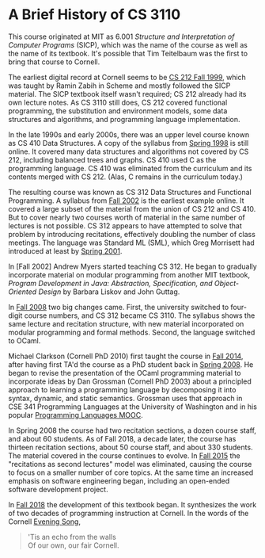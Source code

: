 # A Brief History of CS 3110

This course originated at MIT as 6.001 *Structure and Interpretation of
Computer Programs* (SICP), which was the name of the course as well as
the name of its textbook.  It's possible that Tim Teitelbaum was the
first to bring that course to Cornell.  

The earliest digital record at Cornell seems to be [CS 212 Fall
1999][cs212-1999fa], which was taught by Ramin Zabih in Scheme and
mostly followed the SICP material.  The SICP textbook itself wasn't
required; CS 212 already had its own lecture notes.  As CS 3110 still
does, CS 212 covered functional programming, the substitution and
environment models, some data structures and algorithms, and programming
language implementation.

In the late 1990s and early 2000s, there was an upper level course known
as CS 410 Data Structures.  A copy of the syllabus from [Spring
1998][cs410-1998sp] is still online.  It covered many data structures
and algorithms not covered by CS 212, including balanced trees and
graphs.  CS 410 used C as the programming language. CS 410 was
eliminated from the curriculum and its contents merged with CS 212. 
(Alas, C remains in the curriculum today.)

The resulting course was known as CS 312 Data Structures and Functional
Programming.  A syllabus from [Fall 2002][cs312-2002fa] is the earliest
example online.  It covered a large subset of the material from the
union of CS 212 and CS 410.  But to cover nearly two courses worth of
material in the same number of lectures is not possible.  CS 312 appears
to have attempted to solve that problem by introducing recitations,
effectively doubling the number of class meetings.  The language was
Standard ML (SML), which Greg Morrisett had introduced
at least by [Spring 2001][cs312-2001sp].

In [Fall 2002] Andrew Myers started teaching CS 312.  He began to
gradually incorporate material on modular programming from another MIT
textbook, *Program Development in Java: Abstraction, Specification, and
Object-Oriented Design* by Barbara Liskov and John Guttag.

In [Fall 2008][cs3110-2008fa] two big changes came.  First, the
university switched to four-digit course numbers, and CS 312 became 
CS 3110.  The syllabus shows the same lecture and recitation structure,
with new material incorporated on modular programming and formal
methods. Second, the language switched to OCaml.  

Michael Clarkson (Cornell PhD 2010) first taught the course in [Fall
2014][cs3110-2014fa], after having first TA'd the course as a PhD
student back in [Spring 2008][cs312-2008sp].  He began to revise the
presentation of the OCaml programming material to incorporate ideas by
Dan Grossman (Cornell PhD 2003) about a principled approach to
learning a programming language by decomposing it into syntax, dynamic,
and static semantics.  Grossman uses that approach in CSE 341
Programming Languages at the University of Washington and in his popular
[Programming Languages MOOC][pl-mooc].

In Spring 2008 the course had two recitation sections, a dozen course
staff, and about 60 students. As of Fall 2018, a decade later, the
course has thirteen recitation sections, about 50 course staff, and
about 330 students.  The material covered in the course continues to
evolve.  In [Fall 2015][cs3110-2015fa] the "recitations as second
lectures" model was eliminated, causing the course to focus on a smaller
number of core topics.  At the same time an increased emphasis on
software engineering began, including an open-ended software development
project.

In [Fall 2018][cs3110-2018fa] the development of this textbook began.
It synthesizes the work of two decades of programming instruction at
Cornell.  In the words of the Cornell [Evening Song][eveningsong],

>'Tis an echo from the walls<br/>
>Of our own, our fair Cornell.


[cs212-1999fa]: http://www.cs.cornell.edu/courses/cs212/1999FA/Materials.html
[cs410-1998sp]: http://www.cs.cornell.edu/courses/cs410/1998sp/schedule.html
[cs312-2002fa]: http://www.cs.cornell.edu/courses/cs312/2002fa/lectures.htm
[cs312-2001sp]: http://www.cs.cornell.edu/courses/cs312/2001sp/overview.html
[cs312-2008sp]: http://www.cs.cornell.edu/courses/cs312/2008sp/overview.html
[cs3110-2008fa]: http://www.cs.cornell.edu/courses/cs3110/2008fa/schedule.html
[cs3110-2014fa]: http://www.cs.cornell.edu/courses/cs3110/2014fa/course_info.php
[cs3110-2015fa]: http://www.cs.cornell.edu/courses/cs3110/2015fa/
[cs3110-2018fa]: https://www.cs.cornell.edu/courses/cs3110/2018fa/textbook
[eveningsong]: https://alumni.cornell.edu/download/3542/
[pl-mooc]: https://www.coursera.org/learn/programming-languages